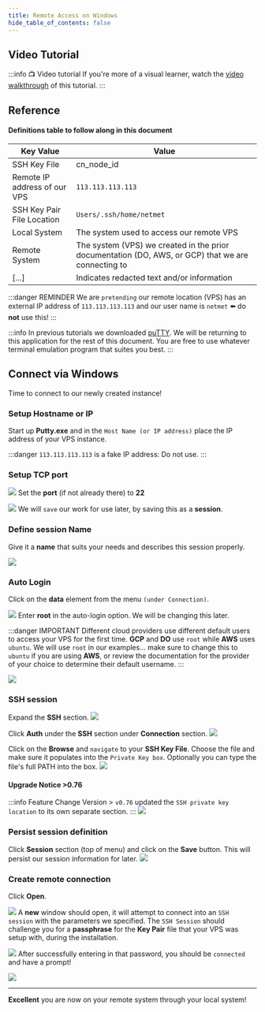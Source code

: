 ```yaml
---
title: Remote Access on Windows
hide_table_of_contents: false
---
```


<head>
  <title>Access your VPS to create your Node - Windows</title>
  <meta
    name="description"
    content="Documentation on how to access a newly created VPS (Virtual Private Server) in the Cloud from your local Windows system."
  />
</head>

## Video Tutorial
:::info 📺 Video tutorial
If you're more of a visual learner, watch the [video walkthrough](https://www.youtube.com/embed/7lhiuFtrOzU) of this tutorial.
:::

## Reference
#### Definitions table to follow along in this document

| Key Value | Value |
| --------- | ----- |
| SSH Key File | cn_node_id
| Remote IP address of our VPS | `113.113.113.113` |
| SSH Key Pair File Location | `Users/.ssh/home/netmet`|
| Local System | The system used to access our remote VPS |
| Remote System | The system (VPS) we created in the prior documentation (DO, AWS, or GCP) that we are connecting to |
| [...] | Indicates redacted text and/or information |

:::danger REMINDER
We are `pretending` our remote location (VPS) has an external IP address of `113.113.113.113` and our user name is `netmet` ⬅️ do **not** use this!
:::

:::info
In previous tutorials we downloaded [puTTY](/validator/creationWin.md).  We will be returning to this application for the rest of this document.  You are free to use whatever terminal emulation program that suites you best.
:::

## Connect via Windows

Time to connect to our newly created instance!

### Setup Hostname or IP
Start up **Putty.exe** and in the `Host Name (or IP address)` place the IP address of your VPS instance.

:::danger
`113.113.113.113` is a fake IP address: Do not use.
:::

### Setup TCP port

![](/img/validator_nodes/nodeAccessWin1.png)
Set the **port** (if not already there) to **22**

![](/img/validator_nodes/nodeAccessWin2.png)
We will `save` our work for use later, by saving this as a **session**. 

### Define session Name

Give it a **name** that suits your needs and describes this session properly.

![](/img/validator_nodes/nodeAccessWin3.png)

### Auto Login
Click on the **data** element from the menu `(under Connection)`.

![](/img/validator_nodes/nodeAccessWin4.png)
Enter **root** in the auto-login option. We will be changing this later.

:::danger IMPORTANT
Different cloud providers use different default users to access your VPS for the first time.  **GCP** and **DO** use `root` while **AWS** uses `ubuntu`.   We will use `root` in our examples...  make sure to change this to `ubuntu` if you are using **AWS**, or review the documentation for the provider of your choice to determine their default username.
:::

![](/img/validator_nodes/nodeAccessWin5.png)

### SSH session

Expand the **SSH** section.
![](/img/validator_nodes/nodeAccessWin6.png)

Click **Auth** under the **SSH** section under **Connection** section.
![](/img/validator_nodes/nodeAccessWin7.png)

Click on the **Browse** and `navigate` to your **SSH Key File**. Choose the file and make sure it populates into the `Private Key box`. Optionally you can type the file's full PATH into the box.
![](/img/validator_nodes/nodeAccessWin8.png)

#### Upgrade Notice &gt;0.76

:::info Feature Change
Version &gt; `v0.76` updated the `SSH private key location` to its own separate section.
:::
![](/img/validator_nodes/putty078-creditional-change.jpg)

### Persist session definition

Click **Session** section (top of menu) and click on the **Save** button. This will persist our session information for later.
![](/img/validator_nodes/nodeAccessWin9.png)

### Create remote connection

Click **Open**.

![](/img/validator_nodes/nodeAccessWin10.png)
A **new** window should open, it will attempt to connect into an `SSH session` with the parameters we specified. The `SSH Session` should challenge you for a **passphrase** for the **Key Pair** file that your VPS was setup with, during the installation.

![](/img/validator_nodes/nodeAccessWin11.png)
After successfully entering in that password, you should be `connected` and have a prompt!

![](/img/validator_nodes/nodeAccessWin12.png)

---

**Excellent** you are now on your remote system through your local system!


